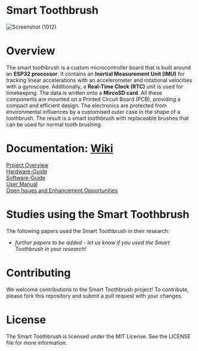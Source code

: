 # Smart Toothbrush 

![Screenshot (1012)](https://github.com/mad-lab-fau/smart-toothbrush/assets/96525491/bc510739-3f95-472e-a022-72fb5971a1a1)

# Overview 
The smart toothbrush is a custom microcontroller board that is built around an **ESP32 processor**. It contains an **Inertial Measurement Unit (IMU)** for tracking linear accelerations with an accelerometer and rotational velocities with a gyroscope. Additionally, a **Real-Time Clock (RTC)** unit is used for timekeeping. The data is written onto a **MircoSD card**. All these components are mounted on a Printed Circuit Board (PCB), providing a compact and efficient design. The electronics are protected from environmental influences by a customised outer case in the shape of a toothbrush. The result is a smart toothbrush with replaceable brushes that can be used for normal tooth brushing.

# Documentation: [Wiki](https://github.com/mad-lab-fau/smart-toothbrush/wiki) 
[Project Overview](https://github.com/mad-lab-fau/smart-toothbrush/wiki/Project-Overview) <br> 
[Hardware-Guide](https://github.com/mad-lab-fau/smart-toothbrush/wiki/Hardware-Guide) <br>
[Software-Guide](https://github.com/mad-lab-fau/smart-toothbrush/wiki/Software-Guide) <br>
[User Manual](https://github.com/mad-lab-fau/smart-toothbrush/wiki/User-Manual)<br>
[Open Issues and Enhancement Opportunities](https://github.com/mad-lab-fau/smart-toothbrush/wiki/Open-Issues-and-Enhancement-Opportunities)<br>

# Studies using the Smart Toothbrush
The following papers used the Smart Toothbrush in their research:
- *further papers to be added - let us know if you used the Smart Toothbrush in your research!*


# Contributing
We welcome contributions to the Smart Toothbrush project! To contribute, please fork this repository and submit a pull request with your changes.

# License
The Smart Toothbrush is licensed under the MIT License. See the LICENSE file for more information.


